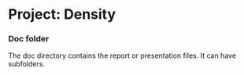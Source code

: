# Project: Density
### Doc folder

The doc directory contains the report or presentation files. It can have subfolders.  
